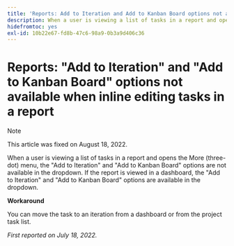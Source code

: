 ```yaml
---
title: 'Reports: Add to Iteration and Add to Kanban Board options not available when inline editing tasks in a report'
description: When a user is viewing a list of tasks in a report and opens the More (three-dot) menu, the Add to Iteration and Add to Kanban Board options are not available in the dropdown. If the report is viewed in a dashboard, the Add to Iteration and Add to Kanban Board options are available in the dropdown.
hidefromtoc: yes
exl-id: 10b22e67-fd8b-47c6-98a9-0b3a9d406c36
---
```


# Reports: "Add to Iteration" and "Add to Kanban Board" options not available when inline editing tasks in a report

>[!NOTE]
>
>This article was fixed on August 18, 2022.

When a user is viewing a list of tasks in a report and opens the More (three-dot) menu, the "Add to Iteration" and "Add to Kanban Board" options are not available in the dropdown. If the report is viewed in a dashboard, the "Add to Iteration" and "Add to Kanban Board" options are available in the dropdown.

**Workaround**

You can move the task to an iteration from a dashboard or from the project task list.

_First reported on July 18, 2022._

